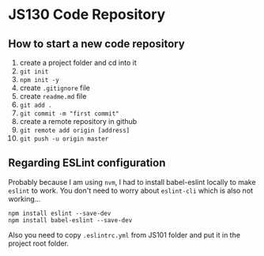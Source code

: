 # JS130 Code Repository

## How to start a new code repository

1. create a project folder and cd into it
2. `git init`
3. `npm init -y`
4. create `.gitignore` file
5. create `readme.md` file
6. `git add .`
7. `git commit -m "first commit"`
8. create a remote repository in github
9. `git remote add origin [address]`
10. `git push -u origin master`

## Regarding ESLint configuration

Probably because I am using `nvm`, I had to install babel-eslint locally to make `eslint` to work. You don't need to worry about `eslint-cli` which is also not working...

```shell
npm install eslint --save-dev
npm install babel-eslint --save-dev
```

Also you need to copy `.eslintrc.yml` from JS101 folder and put it in the project root folder.
